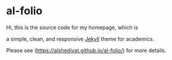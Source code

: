 # al-folio

Hi, this is the source code for my homepage, which is

a simple, clean, and responsive [Jekyll](https://jekyllrb.com/) theme for academics. 

Please see (https://alshedivat.github.io/al-folio/) for more details. 
